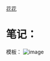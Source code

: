 [花花](https://www.youtube.com/watch?v=v57lNF2mb_s)
# 笔记：
模板：
![image](https://user-images.githubusercontent.com/77591939/111393362-00650d80-868f-11eb-86aa-07c8df30a304.png)

